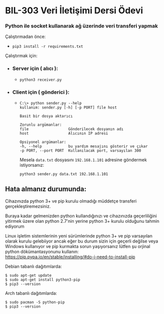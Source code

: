 # BIL-303 Veri İletişimi Dersi Ödevi

### Python ile socket kullanarak ağ üzerinde veri transferi yapmak

Çalıştırmadan önce:
- `pip3 install -r requirements.txt`

Çalıştırmak için:
- ### Server için ( alıcı ):
    - 
        ```
        python3 receiver.py
        ```
- ### Client için ( gönderici ):
    - 
        ```
        C:\> python sender.py --help
        kullanım: sender.py [-h] [-p PORT] file host

        Basit bir dosya aktarıcı

        Zorunlu argümanlar:
        file                  Gönderilecek dosyanın adı
        host                  Alıcının IP adresi

        Opsiyonel argümanlar:
        -h, --help            bu yardım mesajını gösterir ve çıkar
        -p PORT, --port PORT  Kullanılacak port, varsayılan 300
        ```
        Mesela `data.txt` dosyasını `192.168.1.101` adresine göndermek istiyorsanız:
        ```
        python3 sender.py data.txt 192.168.1.101
        ```
## Hata almanız durumunda:
   Cihazınızda python 3+ ve pip kurulu olmadığı müddetçe transferi gerçekleştiremezsiniz.
   
   Buraya kadar gelmenizden python kullandığınızı ve cihazınızda geçerliliğini yitirmek üzere olan python 2.7'nin yerine python 3+ kurulu olduğunu tahmin ediyorum
   
   Linux işletim sistemlerinin yeni sürümlerinde python 3+ ve pip varsayılan olarak kurulu gelebiiyor ancak eğer bu durum sizin için geçerli değilse veya Windows kullanıyor ve pip kurmakta sorun yaşıyorsanız lütfen şu orjinal python dökümantasyonunu kullanın:
   https://pip.pypa.io/en/stable/installing/#do-i-need-to-install-pip

Debian tabanlı dağıtımlarda:

    $ sudo apt-get update
    $ sudo apt-get install python3-pip
    $ pip3 --version
    
Arch tabanlı dağıtımlarda:

    $ sudo pacman -S python-pip
    $ pip3 --version
